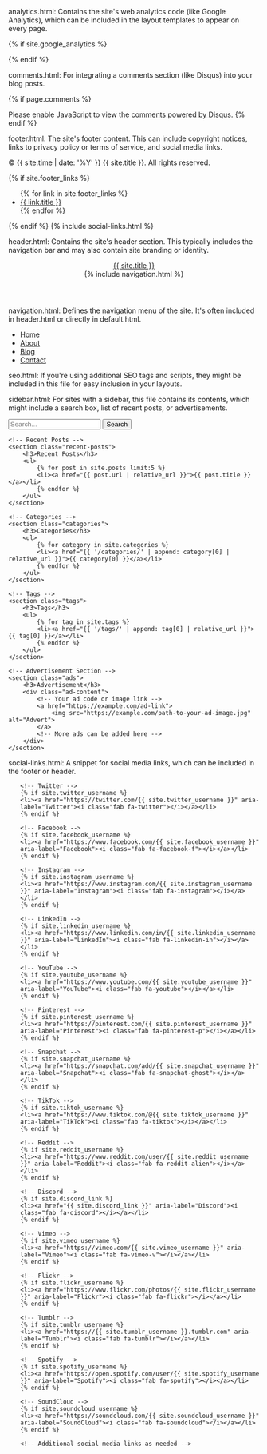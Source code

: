 analytics.html: Contains the site's web analytics code (like Google Analytics), which can be included in the layout templates to appear on every page.

{% if site.google_analytics %}
<script async src="https://www.googletagmanager.com/gtag/js?id={{ site.google_analytics }}"></script>
<script>
  window.dataLayer = window.dataLayer || [];
  function gtag(){dataLayer.push(arguments);}
  gtag('js', new Date());
  gtag('config', '{{ site.google_analytics }}');
</script>
{% endif %}

comments.html: For integrating a comments section (like Disqus) into your blog posts.

{% if page.comments %}
<div id="disqus_thread"></div>
<script>
    var disqus_config = function () {
        this.page.url = '{{ page.url | absolute_url }}';
        this.page.identifier = '{{ page.id }}';
    };

    (function() {
        var d = document, s = d.createElement('script');
        s.src = 'https://{{ site.disqus.shortname }}.disqus.com/embed.js';
        s.setAttribute('data-timestamp', +new Date());
        (d.head || d.body).appendChild(s);
    })();
</script>
<noscript>Please enable JavaScript to view the <a href="https://disqus.com/?ref_noscript">comments powered by Disqus.</a></noscript>
{% endif %}

footer.html: The site's footer content. This can include copyright notices, links to privacy policy or terms of service, and social media links.

<footer class="site-footer">
    <div class="container">
        <p>&copy; {{ site.time | date: '%Y' }} {{ site.title }}. All rights reserved.</p>
        {% if site.footer_links %}
            <ul class="footer-links">
                {% for link in site.footer_links %}
                    <li><a href="{{ link.url | relative_url }}">{{ link.title }}</a></li>
                {% endfor %}
            </ul>
        {% endif %}
        {% include social-links.html %}
    </div>
</footer>

header.html: Contains the site's header section. This typically includes the navigation bar and may also contain site branding or identity.

<header class="site-header">
    <div class="container">
        <div class="site-branding">
            <a href="{{ '/' | relative_url }}">{{ site.title }}</a>
        </div>
        {% include navigation.html %}
    </div>
</header>

navigation.html: Defines the navigation menu of the site. It's often included in header.html or directly in default.html.

<nav class="site-navigation">
    <ul>
        <li><a href="{{ '/' | relative_url }}">Home</a></li>
        <li><a href="{{ '/about/' | relative_url }}">About</a></li>
        <li><a href="{{ '/blog/' | relative_url }}">Blog</a></li>
        <li><a href="{{ '/contact/' | relative_url }}">Contact</a></li>
        <!-- Additional navigation items here -->
    </ul>
</nav>

seo.html: If you're using additional SEO tags and scripts, they might be included in this file for easy inclusion in your layouts.

<meta name="description" content="{{ page.description | default: site.description }}">
<link rel="canonical" href="{{ page.url | absolute_url }}">
<meta property="og:title" content="{{ page.title | default: site.title }}">
<meta property="og:description" content="{{ page.description | default: site.description }}">
<meta property="og:url" content="{{ page.url | absolute_url }}">
<meta property="og:type" content="website">
<meta name="twitter:card" content="summary_large_image">
<meta name="twitter:title" content="{{ page.title | default: site.title }}">
<meta name="twitter:description" content="{{ page.description | default: site.description }}">
<!-- Additional SEO tags as needed -->

sidebar.html: For sites with a sidebar, this file contains its contents, which might include a search box, list of recent posts, or advertisements.

<aside class="sidebar">
    <!-- Search Box -->
    <section class="search">
        <form action="{{ '/search/' | relative_url }}" method="get">
            <input type="text" name="q" placeholder="Search...">
            <button type="submit">Search</button>
        </form>
    </section>

    <!-- Recent Posts -->
    <section class="recent-posts">
        <h3>Recent Posts</h3>
        <ul>
            {% for post in site.posts limit:5 %}
            <li><a href="{{ post.url | relative_url }}">{{ post.title }}</a></li>
            {% endfor %}
        </ul>
    </section>

    <!-- Categories -->
    <section class="categories">
        <h3>Categories</h3>
        <ul>
            {% for category in site.categories %}
            <li><a href="{{ '/categories/' | append: category[0] | relative_url }}">{{ category[0] }}</a></li>
            {% endfor %}
        </ul>
    </section>

    <!-- Tags -->
    <section class="tags">
        <h3>Tags</h3>
        <ul>
            {% for tag in site.tags %}
            <li><a href="{{ '/tags/' | append: tag[0] | relative_url }}">{{ tag[0] }}</a></li>
            {% endfor %}
        </ul>
    </section>

    <!-- Advertisement Section -->
    <section class="ads">
        <h3>Advertisement</h3>
        <div class="ad-content">
            <!-- Your ad code or image link -->
            <a href="https://example.com/ad-link">
                <img src="https://example.com/path-to-your-ad-image.jpg" alt="Advert">
            </a>
            <!-- More ads can be added here -->
        </div>
    </section>

</aside>

social-links.html: A snippet for social media links, which can be included in the footer or header.

<ul class="social-links">

    <!-- Twitter -->
    {% if site.twitter_username %}
    <li><a href="https://twitter.com/{{ site.twitter_username }}" aria-label="Twitter"><i class="fab fa-twitter"></i></a></li>
    {% endif %}

    <!-- Facebook -->
    {% if site.facebook_username %}
    <li><a href="https://www.facebook.com/{{ site.facebook_username }}" aria-label="Facebook"><i class="fab fa-facebook-f"></i></a></li>
    {% endif %}

    <!-- Instagram -->
    {% if site.instagram_username %}
    <li><a href="https://www.instagram.com/{{ site.instagram_username }}" aria-label="Instagram"><i class="fab fa-instagram"></i></a></li>
    {% endif %}

    <!-- LinkedIn -->
    {% if site.linkedin_username %}
    <li><a href="https://www.linkedin.com/in/{{ site.linkedin_username }}" aria-label="LinkedIn"><i class="fab fa-linkedin-in"></i></a></li>
    {% endif %}

    <!-- YouTube -->
    {% if site.youtube_username %}
    <li><a href="https://www.youtube.com/{{ site.youtube_username }}" aria-label="YouTube"><i class="fab fa-youtube"></i></a></li>
    {% endif %}

    <!-- Pinterest -->
    {% if site.pinterest_username %}
    <li><a href="https://pinterest.com/{{ site.pinterest_username }}" aria-label="Pinterest"><i class="fab fa-pinterest-p"></i></a></li>
    {% endif %}

    <!-- Snapchat -->
    {% if site.snapchat_username %}
    <li><a href="https://snapchat.com/add/{{ site.snapchat_username }}" aria-label="Snapchat"><i class="fab fa-snapchat-ghost"></i></a></li>
    {% endif %}

    <!-- TikTok -->
    {% if site.tiktok_username %}
    <li><a href="https://www.tiktok.com/@{{ site.tiktok_username }}" aria-label="TikTok"><i class="fab fa-tiktok"></i></a></li>
    {% endif %}

    <!-- Reddit -->
    {% if site.reddit_username %}
    <li><a href="https://www.reddit.com/user/{{ site.reddit_username }}" aria-label="Reddit"><i class="fab fa-reddit-alien"></i></a></li>
    {% endif %}

    <!-- Discord -->
    {% if site.discord_link %}
    <li><a href="{{ site.discord_link }}" aria-label="Discord"><i class="fab fa-discord"></i></a></li>
    {% endif %}

    <!-- Vimeo -->
    {% if site.vimeo_username %}
    <li><a href="https://vimeo.com/{{ site.vimeo_username }}" aria-label="Vimeo"><i class="fab fa-vimeo-v"></i></a></li>
    {% endif %}

    <!-- Flickr -->
    {% if site.flickr_username %}
    <li><a href="https://www.flickr.com/photos/{{ site.flickr_username }}" aria-label="Flickr"><i class="fab fa-flickr"></i></a></li>
    {% endif %}

    <!-- Tumblr -->
    {% if site.tumblr_username %}
    <li><a href="https://{{ site.tumblr_username }}.tumblr.com" aria-label="Tumblr"><i class="fab fa-tumblr"></i></a></li>
    {% endif %}

    <!-- Spotify -->
    {% if site.spotify_username %}
    <li><a href="https://open.spotify.com/user/{{ site.spotify_username }}" aria-label="Spotify"><i class="fab fa-spotify"></i></a></li>
    {% endif %}

    <!-- SoundCloud -->
    {% if site.soundcloud_username %}
    <li><a href="https://soundcloud.com/{{ site.soundcloud_username }}" aria-label="SoundCloud"><i class="fab fa-soundcloud"></i></a></li>
    {% endif %}

    <!-- Additional social media links as needed -->
</ul>
